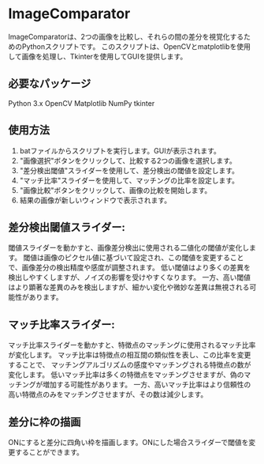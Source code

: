 # ImageComparator

ImageComparatorは、2つの画像を比較し、それらの間の差分を視覚化するためのPythonスクリプトです。
このスクリプトは、OpenCVとmatplotlibを使用して画像を処理し、Tkinterを使用してGUIを提供します。

## 必要なパッケージ
Python 3.x
OpenCV
Matplotlib
NumPy
tkinter

## 使用方法
1. batファイルからスクリプトを実行します。GUIが表示されます。
2. "画像選択"ボタンをクリックして、比較する2つの画像を選択します。
3. "差分検出閾値"スライダーを使用して、差分検出の閾値を設定します。
4. "マッチ比率"スライダーを使用して、マッチングの比率を設定します。
5. "画像比較"ボタンをクリックして、画像の比較を開始します。
6. 結果の画像が新しいウィンドウで表示されます。

## 差分検出閾値スライダー:
閾値スライダーを動かすと、画像差分検出に使用される二値化の閾値が変化します。
閾値は画像のピクセル値に基づいて設定され、この閾値を変更することで、画像差分の検出精度や感度が調整されます。
低い閾値はより多くの差異を検出しやすくしますが、ノイズの影響を受けやすくなります。
一方、高い閾値はより顕著な差異のみを検出しますが、細かい変化や微妙な差異は無視される可能性があります。

## マッチ比率スライダー:
マッチ比率スライダーを動かすと、特徴点のマッチングに使用されるマッチ比率が変化します。
マッチ比率は特徴点の相互間の類似性を表し、この比率を変更することで、
マッチングアルゴリズムの感度やマッチングされる特徴点の数が変化します。
低いマッチ比率は多くの特徴点をマッチングさせますが、偽のマッチングが増加する可能性があります。
一方、高いマッチ比率はより信頼性の高い特徴点のみをマッチングさせますが、その数は減少します。

## 差分に枠の描画
ONにすると差分に四角い枠を描画します。ONにした場合スライダーで閾値を変更することができます。
